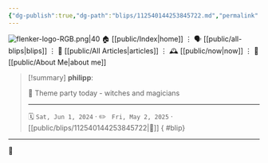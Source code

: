 ```yaml
---
{"dg-publish":true,"dg-path":"blips/112540144253845722.md","permalink":"/blips/112540144253845722/","title":"philipp on mastodon @ 2024-06-01","created":"2024-06-01T07:18:42","updated":"2025-05-02T08:50:44"}
---
```



<div class="transclusion internal-embed is-loaded"><div class="markdown-embed">




![flenker-logo-RGB.png|40](/img/user/attachments/flenker-logo-RGB.png)
🏠 [[public/Index\|home]]  ⋮ 🗣️ [[public/all-blips\|blips]] ⋮  📝 [[public/All Articles\|articles]]  ⋮ 🕰️ [[public/now\|now]] ⋮ 🪪 [[public/About Me\|about me]]


</div></div>


> [!summary] **philipp**:
>
> 🧙 Theme party today - witches and magicians
> - - -
>
> 🗓️ <code>Sat, Jun 1, 2024</code>  · ✏️ <code> Fri, May 2, 2025</code>  · [[public/blips/112540144253845722\|🔗]]
{ #blip}


- - -

 👾
